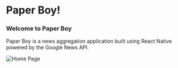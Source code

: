 # Paper Boy!

### Welcome to Paper Boy
Paper Boy is a news aggregation application built using React Native powered by the Google News API.

![Home Page](http://i.imgur.com/cpMepSF.jpg)